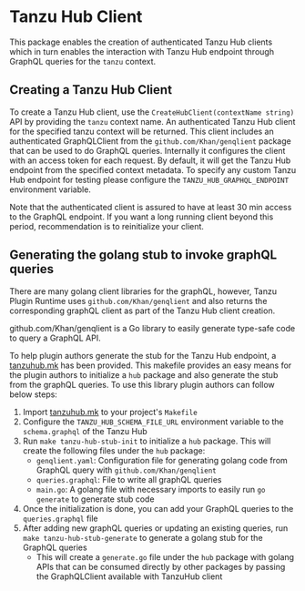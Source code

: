 # Tanzu Hub Client

This package enables the creation of authenticated Tanzu Hub clients which in turn
enables the interaction with Tanzu Hub endpoint through GraphQL queries for the
`tanzu` context.

## Creating a Tanzu Hub Client

To create a Tanzu Hub client, use the `CreateHubClient(contextName string)` API
by providing the `tanzu` context name. An authenticated Tanzu Hub client for the specified tanzu context will be returned.
This client includes an authenticated GraphQLClient from the `github.com/Khan/genqlient` package
that can be used to do GraphQL queries. Internally it configures the client with an access token for each request.
By default, it will get the Tanzu Hub endpoint from the specified context metadata. To specify any custom Tanzu Hub
endpoint for testing please configure the `TANZU_HUB_GRAPHQL_ENDPOINT` environment variable.

Note that the authenticated client is assured to have at least 30 min access to the GraphQL endpoint.
If you want a long running client beyond this period, recommendation is to reinitialize your client.

## Generating the golang stub to invoke graphQL queries

There are many golang client libraries for the graphQL, however, Tanzu Plugin Runtime uses `github.com/Khan/genqlient` and
also returns the corresponding graphQL client as part of the Tanzu Hub client creation.

github.com/Khan/genqlient is a Go library to easily generate type-safe code to query a GraphQL API.

To help plugin authors generate the stub for the Tanzu Hub endpoint, a [tanzuhub.mk](../../hack/hub/tanzuhub.mk) has been provided.
This makefile provides an easy means for the plugin authors to initialize a `hub` package and also generate the stub from the graphQL queries.
To use this library plugin authors can follow below steps:

1. Import [tanzuhub.mk](../../hack/hub/tanzuhub.mk) to your project's `Makefile`
2. Configure the `TANZU_HUB_SCHEMA_FILE_URL` environment variable to the `schema.graphql` of the Tanzu Hub
3. Run `make tanzu-hub-stub-init` to initialize a `hub` package. This will create the following files under the `hub` package:
    * `genqlient.yaml`: Configuration file for generating golang code from GraphQL query with `github.com/Khan/genqlient`
    * `queries.graphql`: File to write all graphQL queries
    * `main.go`: A golang file with necessary imports to easily run `go generate` to generate stub code
4. Once the initialization is done, you can add your GraphQL queries to the `queries.graphql` file
5. After adding new graphQL queries or updating an existing queries, run `make tanzu-hub-stub-generate` to generate a golang stub for the GraphQL queries
    * This will create a `generate.go` file under the `hub` package with golang APIs that can be consumed directly by other packages by passing the GraphQLClient available with TanzuHub client
